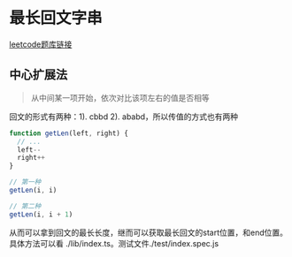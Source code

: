 # 最长回文字串
[leetcode题库链接](https://leetcode-cn.com/problems/longest-palindromic-substring/submissions/)

## 中心扩展法

>从中间某一项开始，依次对比该项左右的值是否相等

  回文的形式有两种：1). cbbd 2). ababd，所以传值的方式也有两种

```js
function getLen(left, right) {
  // ...
  left--
  right++
}

// 第一种
getLen(i, i)

// 第二种
getLen(i, i + 1)
```

从而可以拿到回文的最长长度，继而可以获取最长回文的start位置，和end位置。具体方法可以看 ./lib/index.ts。测试文件./test/index.spec.js
